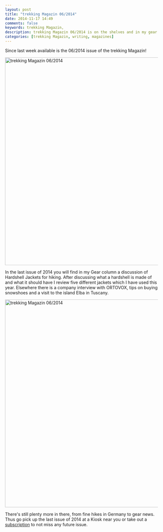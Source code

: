 ```yaml
---
layout: post
title: "trekking Magazin 06/2014"
date: 2014-11-17 14:49
comments: false
keywords: trekking Magazin, 
description: trekking Magazin 06/2014 is on the shelves and in my gear column I discuss hardshell jackets.
categories: [trekking Magazin, writing, magazines]
---
```


Since last week available is the 06/2014 issue of the trekking Magazin!

<a href="https://www.flickr.com/photos/hendrikmorkel/15625818987" title="trekking Magazin 06/2014 by Hendrik Morkel, on Flickr"><img src="https://farm6.staticflickr.com/5615/15625818987_f2c7bbd7e3_b.jpg" width="1024" height="683" alt="trekking Magazin 06/2014"></a>

<!-- more -->

In the last issue of 2014 you will find in my Gear column a discussion of Hardshell Jackets for hiking. After discussing what a hardshell is made of and what it should have I review five different jackets which I have used this year. Elsewhere there is a company interview with ORTOVOX, tips on buying snowshoes and a visit to the island Elba in Tuscany.

<a href="https://www.flickr.com/photos/hendrikmorkel/15625820437" title="trekking Magazin 06/2014 by Hendrik Morkel, on Flickr"><img src="https://farm8.staticflickr.com/7469/15625820437_4be22622dd_b.jpg" width="1024" height="683" alt="trekking Magazin 06/2014"></a>

There's still plenty more in there, from fine hikes in Germany to gear news. Thus go pick up the last issue of 2014 at a Kiosk near you or take out a [subscription](http://www.trekkingmagazin.com/abonnement) to not miss any future issue.
